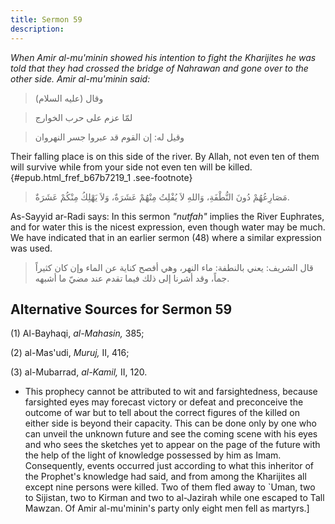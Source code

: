 ```yaml
---
title: Sermon 59
description: 
---
```


*When Amir al-mu\'minin showed his intention to fight the Kharijites he
was told that they had crossed the bridge of Nahrawan and gone over to
the other side. Amir al-mu\'minin said:*

> وقال (عليه السلام)

> لمّا عزم على حرب الخوارج

> وقيل له: إن القوم قد عبروا جسر النهروان

Their falling place is on this side of the river. By Allah, not even ten
of them will survive while from your side not even ten will be
killed.{#epub.html_fref_b67b7219_1
.see-footnote}

> مَصَارِعُهُمْ دُونَ النُّطْفَةِ، وَاللهِ لاَ يُفْلِتُ مِنْهُمْ عَشَرَةٌ، وَلاَ يَهْلِكُ مِنْكُمْ عَشَرَةٌ.

As-Sayyid ar-Radi says: In this sermon *\"nutfah\"* implies the River
Euphrates, and for water this is the nicest expression, even though
water may be much. We have indicated that in an earlier sermon (48)
where a similar expression was used.

> قال الشريف: يعني بالنطفة: ماء النهر، وهي أفصح كناية عن الماء وإن كان
> كثيراً جماً، وقد أشرنا إلى ذلك فيما تقدم عند مضيّ ما أشبهه.

## Alternative Sources for Sermon 59

\(1\) Al-Bayhaqi, *al-Mahasin,* 385;

\(2\) al-Mas'udi, *Muruj,* II, 416;

\(3\) al-Mubarrad, *al-Kamil,* II, 120.

-  This prophecy
    cannot be attributed to wit and farsightedness, because farsighted
    eyes may forecast victory or defeat and preconceive the outcome of
    war but to tell about the correct figures of the killed on either
    side is beyond their capacity. This can be done only by one who can
    unveil the unknown future and see the coming scene with his eyes and
    who sees the sketches yet to appear on the page of the future with
    the help of the light of knowledge possessed by him as Imam.
    Consequently, events occurred just according to what this inheritor
    of the Prophet\'s knowledge had said, and from among the Kharijites
    all except nine persons were killed. Two of them fled away to
    \`Uman, two to Sijistan, two to Kirman and two to al-Jazirah while
    one escaped to Tall Mawzan. Of Amir al-mu\'minin\'s party only eight
    men fell as martyrs.]